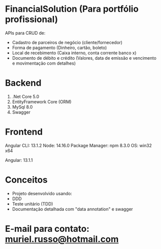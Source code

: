 # FinancialSolution (Para portfólio profissional)
APIs para CRUD de:
- Cadastro de parceiros de negócio (cliente/fornecedor)
- Forma de pagamento (Dinheiro, cartão, boleto)
- Local de recebimento (Caixa interno, conta corrente banco x)
- Documento de débito e crédito (Valores, data de emissão e vencimento e movimentação com detalhes)

# Backend 
1. .Net Core 5.0
2. EntityFramework Core (ORM)
3. MySql 8.0
4. Swagger 

# Frontend
Angular CLI: 13.1.2
Node: 14.16.0
Package Manager: npm 8.3.0
OS: win32 x64

Angular: 13.1.1

# Conceitos
- Projeto desenvolvido usando:
- DDD
- Teste unitário (TDD)
- Documentação detalhada com "data annotation" e swagger
 

# E-mail para contato: muriel.russo@hotmail.com
